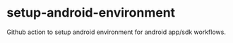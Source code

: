 # setup-android-environment
Github action to setup android environment for android app/sdk workflows.